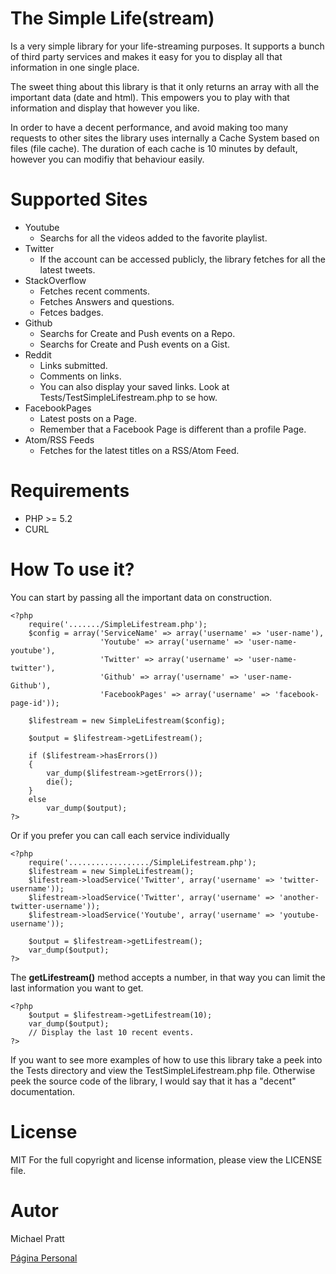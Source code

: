 The Simple Life(stream)
=======================
Is a very simple library for your life-streaming purposes. It supports a bunch of third party services
and makes it easy for you to display all that information in one single place.

The sweet thing about this library is that it only returns an array with all the important data (date and html).
This empowers you to play with that information and display that however you like.

In order to have a decent performance, and avoid making too many requests to other sites
the library uses internally a Cache System based on files (file cache). The duration of each cache is 10 minutes by
default, however you can modifiy that behaviour easily.

Supported Sites
=================
- Youtube
    - Searchs for all the videos added to the favorite playlist.
- Twitter
    - If the account can be accessed publicly, the library fetches for all the latest tweets.
- StackOverflow
    - Fetches recent comments.
    - Fetches Answers and questions.
    - Fetces badges.
- Github
    - Searchs for Create and Push events on a Repo.
    - Searchs for Create and Push events on a Gist.
- Reddit
    - Links submitted.
    - Comments on links.
    - You can also display your saved links. Look at Tests/TestSimpleLifestream.php to se how.
- FacebookPages
    - Latest posts on a Page.
    - Remember that a Facebook Page is different than a profile Page.
- Atom/RSS Feeds
    - Fetches for the latest titles on a RSS/Atom Feed.

Requirements
==============
- PHP >= 5.2
- CURL

How To use it?
==============

You can start by passing all the important data on construction.

    <?php
        require('......./SimpleLifestream.php');
        $config = array('ServiceName' => array('username' => 'user-name'),
                        'Youtube' => array('username' => 'user-name-youtube'),
                        'Twitter' => array('username' => 'user-name-twitter'),
                        'Github' => array('username' => 'user-name-Github'),
                        'FacebookPages' => array('username' => 'facebook-page-id'));

        $lifestream = new SimpleLifestream($config);

        $output = $lifestream->getLifestream();

        if ($lifestream->hasErrors())
        {
            var_dump($lifestream->getErrors());
            die();
        }
        else
            var_dump($output);
    ?>

Or if you prefer you can call each service individually

    <?php
        require('................../SimpleLifestream.php');
        $lifestream = new SimpleLifestream();
        $lifestream->loadService('Twitter', array('username' => 'twitter-username'));
        $lifestream->loadService('Twitter', array('username' => 'another-twitter-username'));
        $lifestream->loadService('Youtube', array('username' => 'youtube-username'));

        $output = $lifestream->getLifestream();
        var_dump($output);
    ?>

The **getLifestream()** method accepts a number, in that way you can limit the last information you want to get.

    <?php
        $output = $lifestream->getLifestream(10);
        var_dump($output);
        // Display the last 10 recent events.
    ?>

If you want to see more examples of how to use this library take a peek into the Tests directory and view the
TestSimpleLifestream.php file. Otherwise peek the source code of the library, I would say that it has a "decent"
documentation.

License
=======
MIT
For the full copyright and license information, please view the LICENSE file.

Autor
=====
Michael Pratt

[Página Personal](http://www.michael-pratt.com)
